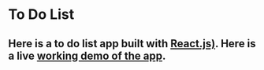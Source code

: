 # To Do List

## Here is a to do list app built with [React.js)](https://facebook.github.io/react/).  Here is a live [working demo of the app](http://michaelstitt.me/projects/todo-list#/).
